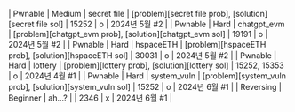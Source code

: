 | Pwnable   | Medium   | secret file | [problem][secret file prob], [solution][secret file sol] | 15252        | o | 2024년 5월 #2 |
| Pwnable   | Hard     | chatgpt_evm | [problem][chatgpt_evm prob], [solution][chatgpt_evm sol] | 19191        | o | 2024년 5월 #2 |
| Pwnable   | Hard     | hspaceETH   | [problem][hspaceETH prob], [solution][hspaceETH sol]     | 30031        | o | 2024년 5월 #2 |
| Pwnable   | Hard     | lottery     | [problem][lottery prob], [solution][lottery sol]         | 15252, 15353 | o | 2024년 4월 #1 |
| Pwnable   | Hard     | system_vuln | [problem][system_vuln prob], [solution][system_vuln sol] | 15252        | o | 2024년 6월 #1 |
| Reversing | Beginner | ah...?      |                                                          | 2346         | x | 2024년 6월 #1 |
